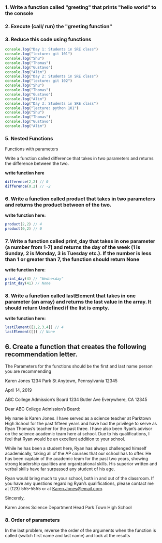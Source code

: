### 1. Write a function called "greeting" that prints "hello world" to the console

### 2. Execute (call/ run) the "greeting function"

### 3. Reduce this code using functions

```js
console.log("Day 1: Students in SRE class")
console.log("lecture: git 101")
console.log("Shu")
console.log("Thomas")
console.log("Gustavo")
console.log("Alim")
console.log("Day 2: Students in SRE class")
console.log("lecture: git 102")
console.log("Shu")
console.log("Thomas")
console.log("Gustavo")
console.log("Alim")
console.log("Day 3: Students in SRE class")
console.log("lecture: python 101")
console.log("Shu")
console.log("Thomas")
console.log("Gustavo")
console.log("Alim")
```



### 5. Nested Functions

Functions with parameters

Write a function called difference  that takes in two parameters and returns the difference between the two. 

**write function here**

```js
difference(2,2) // 0
difference(0,2) // -2
```

### 6. Write a function called product  that takes in two parameters and returns the product between of the two.

**write function here:**

```js
product(2,2) // 4
product(0,2) // 0 
```

### 7. Write a function called print_day that takes in one parameter (a number from 1-7) and returns the day of the week (1 is Sunday, 2 is Monday, 3 is Tuesday etc.). If the number is less than 1 or greater than 7, the function should return None

**write function here**:

```js
print_day(4) // "Wednesday"
print_day(41) // None
```


### 8. Write a function called lastElement that takes in one parameter (an array) and returns the last value in the array. It should return Undefined if the list is empty.

**write function here:**

```js
lastElement([1,2,3,4]) // 4
lastElement([]) // None
```

## 6. Create a function that creates the following recommendation letter.
The Parameters for the functions should be the first and last name person you
are recommending

Karen Jones
1234 Park St
Anytown, Pennsylvania 12345

April 14, 2019

ABC College Admission’s Board
1234 Butler Ave
Everywhere, CA 12345

Dear ABC College Admission’s Board:

My name is Karen Jones. I have served as a science teacher at Parktown High School for the past fifteen years and have had the privilege to serve as Ryan Thomas’s teacher for the past three. I have also been Ryan’s advisor on the science academic team here at school. Due to his qualifications, I feel that Ryan would be an excellent addition to your school.

While he has been a student here, Ryan has always challenged himself academically, taking all of the AP courses that our school has to offer. He has been captain of the academic team for the past two years, showing strong leadership qualities and organizational skills. His superior written and verbal skills have far surpassed any student of his age.

Ryan would bring much to your school, both in and out of the classroom. If you have any questions regarding Ryan’s qualifications, please contact me at (123) 555-5555 or at Karen.Jones@email.com.

Sincerely,


Karen Jones
Science Department Head
Park Town High School


### 8. Order of parameters

In the last problem, reverse the order of the arguments when the function is called (switch first name and last name) and look at the results



